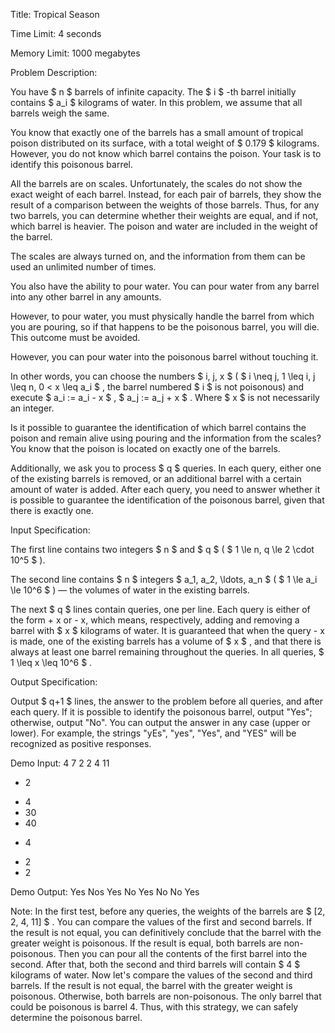 Title:  Tropical Season

Time Limit: 4 seconds

Memory Limit: 1000 megabytes

Problem Description:

You have $ n $ barrels of infinite capacity. The $ i $ -th barrel initially contains $ a_i $ kilograms of water. In this problem, we assume that all barrels weigh the same.

You know that exactly one of the barrels has a small amount of tropical poison distributed on its surface, with a total weight of $ 0.179 $ kilograms. However, you do not know which barrel contains the poison. Your task is to identify this poisonous barrel.

All the barrels are on scales. Unfortunately, the scales do not show the exact weight of each barrel. Instead, for each pair of barrels, they show the result of a comparison between the weights of those barrels. Thus, for any two barrels, you can determine whether their weights are equal, and if not, which barrel is heavier. The poison and water are included in the weight of the barrel.

The scales are always turned on, and the information from them can be used an unlimited number of times.

You also have the ability to pour water. You can pour water from any barrel into any other barrel in any amounts.

However, to pour water, you must physically handle the barrel from which you are pouring, so if that happens to be the poisonous barrel, you will die. This outcome must be avoided.

However, you can pour water into the poisonous barrel without touching it.

In other words, you can choose the numbers $ i, j, x $ ( $ i \neq j, 1 \leq i, j \leq n, 0 < x \leq a_i $ , the barrel numbered $ i $ is not poisonous) and execute $ a_i := a_i - x $ , $ a_j := a_j + x $ . Where $ x $ is not necessarily an integer.

Is it possible to guarantee the identification of which barrel contains the poison and remain alive using pouring and the information from the scales? You know that the poison is located on exactly one of the barrels.

Additionally, we ask you to process $ q $ queries. In each query, either one of the existing barrels is removed, or an additional barrel with a certain amount of water is added. After each query, you need to answer whether it is possible to guarantee the identification of the poisonous barrel, given that there is exactly one.

Input Specification:

The first line contains two integers $ n $ and $ q $ ( $ 1 \le n, q \le 2 \cdot 10^5 $ ).

The second line contains $ n $ integers $ a_1, a_2, \ldots, a_n $ ( $ 1 \le a_i \le 10^6 $ ) — the volumes of water in the existing barrels.

The next $ q $ lines contain queries, one per line. Each query is either of the form + x or - x, which means, respectively, adding and removing a barrel with $ x $ kilograms of water. It is guaranteed that when the query - x is made, one of the existing barrels has a volume of $ x $ , and that there is always at least one barrel remaining throughout the queries. In all queries, $ 1 \leq x \leq 10^6 $ .

Output Specification:

Output $ q+1 $ lines, the answer to the problem before all queries, and after each query. If it is possible to identify the poisonous barrel, output "Yes"; otherwise, output "No". You can output the answer in any case (upper or lower). For example, the strings "yEs", "yes", "Yes", and "YES" will be recognized as positive responses.

Demo Input:
4 7
2 2 4 11
- 2
+ 4
+ 30
+ 40
- 4
+ 2
+ 2

Demo Output:
Yes
Nos
Yes
No
Yes
No
No
Yes

Note:
In the first test, before any queries, the weights of the barrels are $ [2, 2, 4, 11] $ . You can compare the values of the first and second barrels. If the result is not equal, you can definitively conclude that the barrel with the greater weight is poisonous. If the result is equal, both barrels are non-poisonous. Then you can pour all the contents of the first barrel into the second. After that, both the second and third barrels will contain $ 4 $ kilograms of water. Now let's compare the values of the second and third barrels. If the result is not equal, the barrel with the greater weight is poisonous. Otherwise, both barrels are non-poisonous. The only barrel that could be poisonous is barrel 4. Thus, with this strategy, we can safely determine the poisonous barrel.